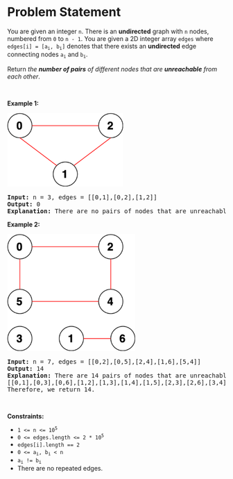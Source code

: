 # Problem Statement

<p>You are given an integer <code>n</code>. There is an <strong>undirected</strong> graph with <code>n</code> nodes, numbered from <code>0</code> to <code>n - 1</code>. You are given a 2D integer array <code>edges</code> where <code>edges[i] = [a<sub>i</sub>, b<sub>i</sub>]</code> denotes that there exists an <strong>undirected</strong> edge connecting nodes <code>a<sub>i</sub></code> and <code>b<sub>i</sub></code>.</p>

<p>Return <em>the <strong>number of pairs</strong> of different nodes that are <strong>unreachable</strong> from each other</em>.</p>

<p>&nbsp;</p>
<p><strong>Example 1:</strong></p>
<img alt="" src="tc-3.png" style="width: 267px; height: 169px;" />
<pre>
<strong>Input:</strong> n = 3, edges = [[0,1],[0,2],[1,2]]
<strong>Output:</strong> 0
<strong>Explanation:</strong> There are no pairs of nodes that are unreachable from each other. Therefore, we return 0.
</pre>

<p><strong>Example 2:</strong></p>
<img alt="" src="tc-2.png" style="width: 295px; height: 269px;" />
<pre>
<strong>Input:</strong> n = 7, edges = [[0,2],[0,5],[2,4],[1,6],[5,4]]
<strong>Output:</strong> 14
<strong>Explanation:</strong> There are 14 pairs of nodes that are unreachable from each other:
[[0,1],[0,3],[0,6],[1,2],[1,3],[1,4],[1,5],[2,3],[2,6],[3,4],[3,5],[3,6],[4,6],[5,6]].
Therefore, we return 14.
</pre>

<p>&nbsp;</p>
<p><strong>Constraints:</strong></p>

<ul>
	<li><code>1 &lt;= n &lt;= 10<sup>5</sup></code></li>
	<li><code>0 &lt;= edges.length &lt;= 2 * 10<sup>5</sup></code></li>
	<li><code>edges[i].length == 2</code></li>
	<li><code>0 &lt;= a<sub>i</sub>, b<sub>i</sub> &lt; n</code></li>
	<li><code>a<sub>i</sub> != b<sub>i</sub></code></li>
	<li>There are no repeated edges.</li>
</ul>
